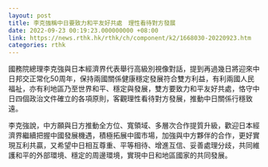 ```yaml
---
layout: post
title: 李克強稱中日要致力和平友好共處　理性看待對方發展
date: 2022-09-23 00:19:23.000000000 +08:00
link: https://news.rthk.hk/rthk/ch/component/k2/1668030-20220923.htm
categories: rthk
---
```


國務院總理李克強與日本經濟界代表舉行高級別視像對話，提到再過幾日將迎來中日邦交正常化50周年，保持兩國關係健康穩定發展符合雙方利益，有利兩國人民福祉，亦有利地區乃至世界和平、穩定與發展，雙方要致力和平友好共處，恪守中日四個政治文件確立的各項原則，客觀理性看待對方發展，推動中日關係行穩致遠。

李克強說，中方願與日方推動全方位、寬領域、多層次合作提質升級，歡迎日本經濟界繼續把握中國發展機遇，積極拓展中國市場，加強與中方夥伴的合作，更好實現互利共贏，又希望中日相互尊重、平等相待、增進互信、妥善處理分歧，共同維護和平的外部環境、穩定的周邊環境，實現中日和地區國家的共同發展。
